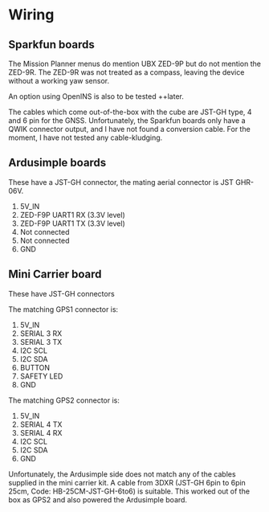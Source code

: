 # Wiring

## Sparkfun boards

The Mission Planner menus do mention UBX ZED-9P but do not mention the ZED-9R. The ZED-9R was not treated as a compass, leaving the device without a working yaw sensor.

An option using OpenINS is also to be tested ++later.

The cables which come out-of-the-box with the cube are JST-GH type, 4 and 6 pin for the GNSS. Unfortunately, the Sparkfun boards only have a QWIK connector output, and I have not found a conversion cable. For the moment, I have not tested any cable-kludging.

## Ardusimple boards

These have a JST-GH connector, the mating aerial connector is JST GHR-06V.

1. 5V\_IN
2. ZED-F9P UART1 RX (3.3V level)
3. ZED-F9P UART1 TX (3.3V level)
4. Not connected
5. Not connected
6. GND

## Mini Carrier board

These have JST-GH connectors

The matching GPS1 connector is:

1. 5V\_IN
2. SERIAL 3 RX
3. SERIAL 3 TX
4. I2C SCL
5. I2C SDA
6. BUTTON
7. SAFETY LED
8. GND

The matching GPS2 connector is:

1. 5V\_IN
2. SERIAL 4 TX
3. SERIAL 4 RX
4. I2C SCL
5. I2C SDA
6. GND

Unfortunately, the Ardusimple side does not match any of the cables supplied in the mini carrier kit. A cable from 3DXR (JST-GH 6pin to 6pin 25cm, Code: HB-25CM-JST-GH-6to6) is suitable. This worked out of the box as GPS2 and also powered the Ardusimple board.
